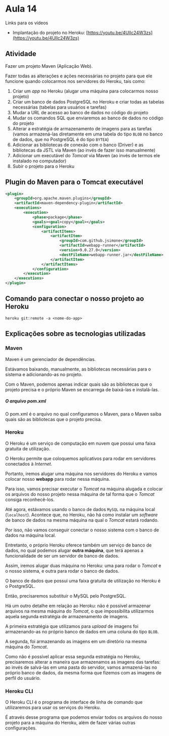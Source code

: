 # Aula 14



Links para os vídeos

- Implantação do projeto no Heroku: [https://youtu.be/4UlIc24W3zs](https://youtu.be/4UlIc24W3zs)



## Atividade

Fazer um projeto Maven (Aplicação Web).

Fazer todas as alterações e ações necessárias no projeto para que ele funcione quando colocarmos nos servidores do Heroku, tais como:

1. Criar um *app* no Heroku (alugar uma máquina para colocarmos nosso projeto)
2. Criar um banco de dados PostgreSQL no Heroku e criar todas as tabelas necessárias (tabelas para usuários e tarefas)
3. Mudar a URL de acesso ao banco de dados no código do projeto
4. Mudar os comandos SQL que enviaremos ao banco de dados no código do projeto
5. Alterar a estratégia de armazenamento de imagens para as tarefas (vamos armazená-las diretamente em uma tabela do tipo `BLOB` no banco de dados, que no PostgreSQL é do tipo `BYTEA`)
6. Adicionar as bibliotecas de conexão com o banco (Driver) e as bibliotecas da JSTL via Maven (ao invés de fazer isso manualmente)
7. Adicionar um executável do *Tomcat* via Maven (ao invés de termos ele instalado no computador)
8. Subir o projeto para o Heroku



## Plugin do Maven para o Tomcat executável

```xml
<plugin>
    <groupId>org.apache.maven.plugins</groupId>
    <artifactId>maven-dependency-plugin</artifactId>
    <executions>
        <execution>
            <phase>package</phase>
            <goals><goal>copy</goal></goals>
            <configuration>
                <artifactItems>
                    <artifactItem>
                        <groupId>com.github.jsimone</groupId>
                        <artifactId>webapp-runner</artifactId>
                        <version>9.0.27.0</version>
                        <destFileName>webapp-runner.jar</destFileName>
                    </artifactItem>
                </artifactItems>
            </configuration>
        </execution>
    </executions>
</plugin>
```



## Comando para conectar o nosso projeto ao Heroku

```shell
heroku git:remote -a <nome-do-app>
```





## Explicações sobre as tecnologias utilizadas



### Maven

Maven é um gerenciador de dependências. 

Estávamos baixando, manualmente,  as bibliotecas necessárias para o sistema e adicionando-as no projeto.

Com o Maven, podemos apenas indicar quais são as bibliotecas que o projeto precisa e o próprio Maven se encarrega de baixá-las e instalá-las.



##### O arquivo pom.xml

O pom.xml é o arquivo no qual configuramos o Maven, para o Maven saiba quais são as bibliotecas que o projeto precisa.



### Heroku

O Heroku é um serviço de computação  em nuvem que possui uma faixa gratuita de utilização.

O Heroku permite que coloquemos aplicativos para rodar em servidores conectados à *Internet*.

Portanto, iremos alugar uma máquina nos servidores do Heroku e vamos colocar nosso **webapp** para rodar nessa máquina.

Para isso, vamos precisar executar o *Tomcat* na máquina alugada e colocar os arquivos do nosso projeto nessa máquina de tal forma que o *Tomcat* consiga reconhecê-los.



Até agora, estávamos usando o banco de dados `MySQL` na máquina local (`localhost`). Acontece que, no Heroku, não há como instalar um *software* de banco de dados na mesma máquina na qual o *Tomcat* estará rodando.

Por isso, não vamos conseguir conectar o nosso sistema com o banco de dados na máquina local.

Entretanto, o próprio Heroku oferece também um serviço de banco de dados, no qual podemos alugar **outra máquina**, que terá apenas a funcionalidade de ser um servidor de banco de dados.

Assim, iremos alugar duas máquina no Heroku: uma para rodar o *Tomcat* e o nosso sistema, e outra para rodar o banco de dados.



O banco de dados que possui uma faixa gratuita de utilização  no Heroku é o PostgreSQL.

Então, precisaremos substituir o MySQL pelo PostgreSQL.



Há um outro detalhe em relação ao Heroku: não é possível armazenar arquivos na mesma máquina do *Tomcat*, o que impossibilita utilizarmos aquela segunda estratégia de armazenamento de imagens.

A primeira estratégia que utilizamos para *upload* de imagens foi armazenando-as no próprio banco de dados em uma coluna do tipo `BLOB`.

A segunda, foi armazenando as imagens em um diretório na mesma máquina do *Tomcat*.

Como não é possível aplicar essa segunda estratégia no Heroku, precisaremos alterar a maneira que armazenamos as imagens das tarefas: ao invés de salvá-las em uma pasta do servidor, vamos armazená-las no próprio banco de dados, da mesma forma que fizemos com as imagens de perfil do usuário.



### Heroku CLI

O Heroku CLI é o programa de interface de linha de comando que utilizaremos para usar os serviços do Heroku.

É através desse programa que podemos enviar todos os arquivos do nosso projeto para a máquina do Heroku, além de fazer várias outras configurações.